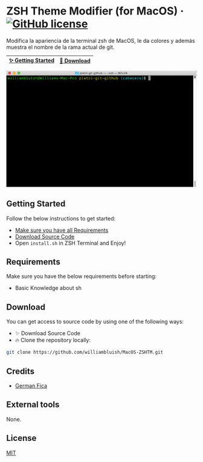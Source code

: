 # ZSH Theme Modifier (for MacOS) &middot; [![GitHub license](https://img.shields.io/badge/license-MIT-blue.svg)](LICENSE)
Modifica la apariencia de la terminal zsh de MacOS, le da colores y además muestra el nombre de la rama actual de git.

| [:sparkles: Getting Started](#getting-started) | [:rocket: Download](#download) |
| --------------- | -------- |

<p align="center">
  <img src="images/demo.png" />
</p>

## Getting Started
Follow the below instructions to get started:
- [Make sure you have all Requirements](#requirements)
- [Download Source Code](#download)
- Open `install.sh` in ZSH Terminal and Enjoy!

## Requirements
Make sure you have the below requirements before starting:
- Basic Knowledge about sh

## Download
You can get access to source code by using one of the following ways:
- :sparkles: Download Source Code
- :fire: Clone the repository locally:
```bash
git clone https://github.com/williambluish/MacOS-ZSHTM.git
```

## Credits
- [German Fica](https://williambluish.github.io)

## External tools
None.

## License
[MIT](https://opensource.org/licenses/MIT)
